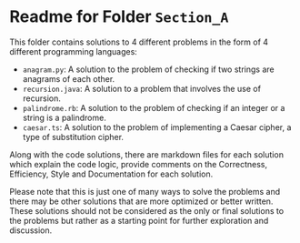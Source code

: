 # Readme for Folder `Section_A`

This folder contains solutions to 4 different problems in the form of 4 different programming languages:
- `anagram.py`: A solution to the problem of checking if two strings are anagrams of each other.
- `recursion.java`: A solution to a problem that involves the use of recursion.
- `palindrome.rb`: A solution to the problem of checking if an integer or a string is a palindrome.
- `caesar.ts`: A solution to the problem of implementing a Caesar cipher, a type of substitution cipher.

Along with the code solutions, there are markdown files for each solution which explain the code logic, 
provide comments on the Correctness, Efficiency, Style and Documentation for each solution.

Please note that this is just one of many ways to solve the problems and there may be other solutions 
that are more optimized or better written. These solutions should not be considered as the only or final solutions 
to the problems but rather as a starting point for further exploration and discussion.
